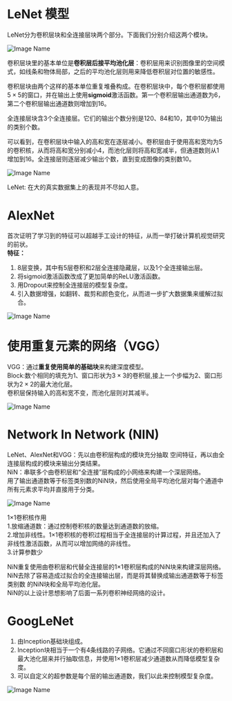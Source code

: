 # LeNet 模型

LeNet分为卷积层块和全连接层块两个部分。下面我们分别介绍这两个模块。


![Image Name](dataset/lenrt.png)


卷积层块里的基本单位是**卷积层后接平均池化层**：卷积层用来识别图像里的空间模式，如线条和物体局部，之后的平均池化层则用来降低卷积层对位置的敏感性。

卷积层块由两个这样的基本单位重复堆叠构成。在卷积层块中，每个卷积层都使用$5 \times 5$的窗口，并在输出上使用**sigmoid**激活函数。第一个卷积层输出通道数为6，第二个卷积层输出通道数则增加到16。

全连接层块含3个全连接层。它们的输出个数分别是120、84和10，其中10为输出的类别个数。

可以看到，在卷积层块中输入的高和宽在逐层减小。卷积层由于使用高和宽均为5的卷积核，从而将高和宽分别减小4，而池化层则将高和宽减半，但通道数则从1增加到16。全连接层则逐层减少输出个数，直到变成图像的类别数10。

![Image Name](dataset/lenetlayer.png)

LeNet:  在大的真实数据集上的表现并不尽如⼈意。 

# AlexNet

首次证明了学习到的特征可以超越⼿⼯设计的特征，从而⼀举打破计算机视觉研究的前状。   
**特征：**
1. 8层变换，其中有5层卷积和2层全连接隐藏层，以及1个全连接输出层。
2. 将sigmoid激活函数改成了更加简单的ReLU激活函数。
3. 用Dropout来控制全连接层的模型复杂度。
4. 引入数据增强，如翻转、裁剪和颜色变化，从而进一步扩大数据集来缓解过拟合。

![Image Name](dataset/alexnet.png)

#  使用重复元素的网络（VGG）
VGG：通过**重复使⽤简单的基础块**来构建深度模型。  
Block:数个相同的填充为1、窗口形状为$3\times 3$的卷积层,接上一个步幅为2、窗口形状为$2\times 2$的最大池化层。  
卷积层保持输入的高和宽不变，而池化层则对其减半。

![Image Name](dataset/vgg.png)

# Network In Network (NIN)

LeNet、AlexNet和VGG：先以由卷积层构成的模块充分抽取 空间特征，再以由全连接层构成的模块来输出分类结果。  
NiN：串联多个由卷积层和“全连接”层构成的小⽹络来构建⼀个深层⽹络。  
⽤了输出通道数等于标签类别数的NiN块，然后使⽤全局平均池化层对每个通道中所有元素求平均并直接⽤于分类。  

![Image Name](dataset/nin.png)

1×1卷积核作用   
1.放缩通道数：通过控制卷积核的数量达到通道数的放缩。  
2.增加非线性。1×1卷积核的卷积过程相当于全连接层的计算过程，并且还加入了非线性激活函数，从而可以增加网络的非线性。  
3.计算参数少  

NiN重复使⽤由卷积层和代替全连接层的1×1卷积层构成的NiN块来构建深层⽹络。  
NiN去除了容易造成过拟合的全连接输出层，而是将其替换成输出通道数等于标签类别数 的NiN块和全局平均池化层。   
NiN的以上设计思想影响了后⾯⼀系列卷积神经⽹络的设计。  

# GoogLeNet

1. 由Inception基础块组成。  
2. Inception块相当于⼀个有4条线路的⼦⽹络。它通过不同窗口形状的卷积层和最⼤池化层来并⾏抽取信息，并使⽤1×1卷积层减少通道数从而降低模型复杂度。   
3. 可以⾃定义的超参数是每个层的输出通道数，我们以此来控制模型复杂度。 

![Image Name](dataset/googlenet.png)